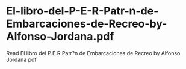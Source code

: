 # El-libro-del-P-E-R-Patr-n-de-Embarcaciones-de-Recreo-by-Alfonso-Jordana.pdf
Read El libro del P.E.R Patr?n de Embarcaciones de Recreo by Alfonso Jordana pdf
